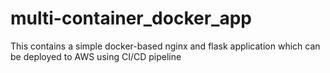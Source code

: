 # multi-container_docker_app
This contains a simple docker-based nginx and flask application which can be deployed to AWS using CI/CD pipeline
